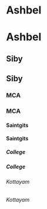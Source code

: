 # Ashbel <h1> Ashbel
## Siby <h2> Siby
### MCA <h3> MCA
#### Saintgits <h4> Saintgits
##### College <h5> College
###### Kottayam <h6> Kottayam
